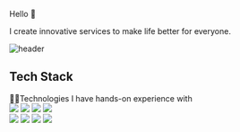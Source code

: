 
Hello 👋  

I create innovative services to make life better for everyone.

![header](https://capsule-render.vercel.app/api?type=rect&color=gradient&height=10)


<!--
**This Dynamic Image's from -> [Capsule-Render](https://github.com/kyechan99/capsule-render) - Press F5!**
-->

<!--

![footer](https://capsule-render.vercel.app/api?type=wave&color=gradient&height=150&section=footer)
-->

## Tech Stack
🚀🔥Technologies I have hands-on experience with <br>
<img src="https://img.shields.io/badge/Android Studio-2EFE2E?style=flat-square&logo=Android&logoColor=white"/></a>
<img src="https://img.shields.io/badge/C-E2A9F3?style=flat-square&logo=C&logoColor=black"/></a>
<img src="https://img.shields.io/badge/Python-3766AB?style=flat-square&logo=Python&logoColor=white"/></a>
<img src="https://img.shields.io/badge/Java-2E2EFE?style=flat-square&logo=Java&logoColor=white"/></a><br>
<img src="https://img.shields.io/badge/Django-F7FE2E?style=flat-square&logo=Django&logoColor=black"/></a>
<img src="https://img.shields.io/badge/HTML-FF0000?style=flat-square&logo=HTML5&logoColor=white"/></a>
<img src="https://img.shields.io/badge/CSS3-0431B4?style=flat-square&logo=CSS3&logoColor=white"/></a>
<img src="https://img.shields.io/badge/JavaScript-FFBF00?style=flat-square&logo=Javascript&logoColor=white"/></a><br>
